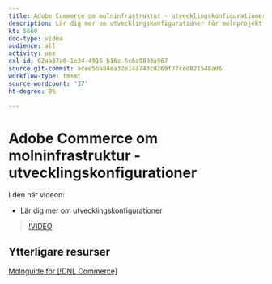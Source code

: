```yaml
---
title: Adobe Commerce om molninfrastruktur - utvecklingskonfigurationer
description: Lär dig mer om utvecklingskonfigurationer för molnprojekt.
kt: 5660
doc-type: video
audience: all
activity: use
exl-id: 62aa37a0-1e34-4915-b16e-6c6a9803a967
source-git-commit: acee5ba84ea32e14a743cd269f77ced821548ad6
workflow-type: tm+mt
source-wordcount: '37'
ht-degree: 0%

---
```


# Adobe Commerce om molninfrastruktur - utvecklingskonfigurationer

I den här videon:

- Lär dig mer om utvecklingskonfigurationer

>[!VIDEO](https://video.tv.adobe.com/v/35696?quality=12&learn=on)

## Ytterligare resurser

[Molnguide för [!DNL Commerce]](https://devdocs.magento.com/cloud/bk-cloud.html)
